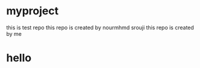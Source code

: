 # myproject
this is test repo this repo is created by nourmhmd srouji
this repo is created by me 
<h1>hello</h1>
